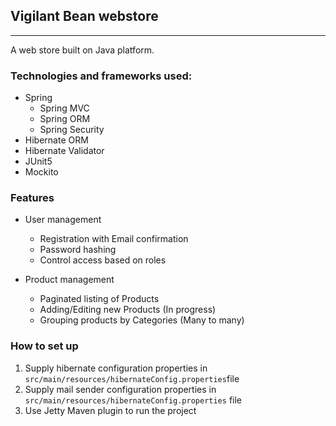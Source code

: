## Vigilant Bean webstore

---
A web store built on Java platform.

### Technologies and frameworks used:
* Spring
    * Spring MVC
    * Spring ORM
    * Spring Security
* Hibernate ORM
* Hibernate Validator
* JUnit5
* Mockito

### Features
* User management
  * Registration with Email confirmation
  * Password hashing  
  * Control access based on roles
  
* Product management
    * Paginated listing of Products
    * Adding/Editing new Products (In progress)
    * Grouping products by Categories (Many to many)
  
### How to set up
1. Supply hibernate configuration properties in
```src/main/resources/hibernateConfig.properties```file
2. Supply mail sender configuration properties in 
   ```src/main/resources/hibernateConfig.properties``` file
3. Use Jetty Maven plugin to run the project


    

  